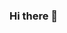### Hi there 👋

<!--
**linsanitykicks/linsanitykicks** is a ✨ _special_ ✨ repository because its `README.md` (this file) appears on your GitHub profile.

Here are some ideas to get you started:

- 🔭 I’m currently working on projects
- 🌱 I’m currently learning Python
- 👯 I’m looking to collaborate on prjects for small game
- 🤔 I’m looking for help with completing a better resume for application interning in IT companies
- 💬 Ask me about anything
- 📫 How to reach me: 525600152lin@gmail.com  
- 😄 Pronouns: ...
- ⚡ Fun fact: I love collecting hype stuffs like sneakers and streetwear
-->
